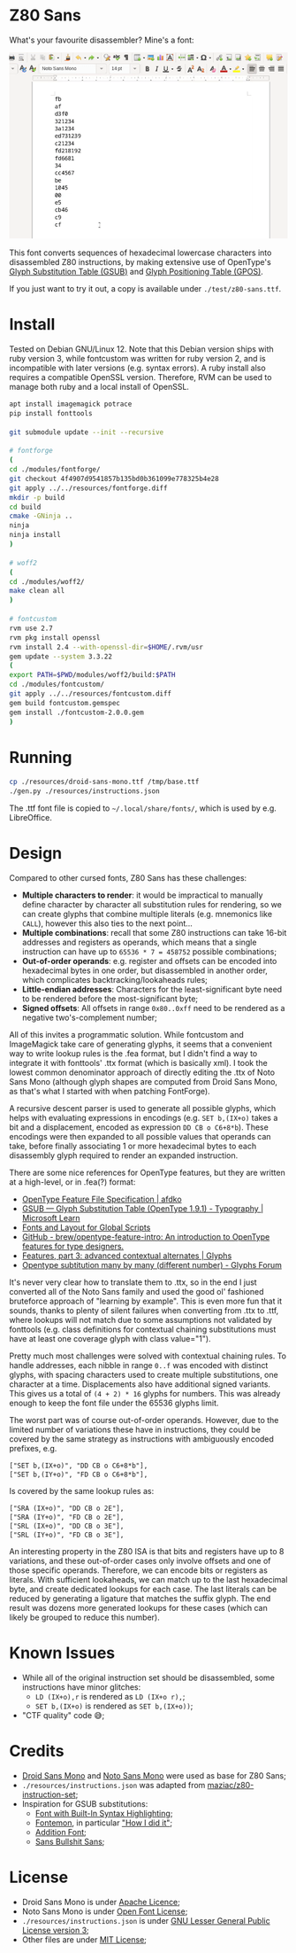 # Z80 Sans

What's your favourite disassembler? Mine's a font:

![](./test/1.gif)

This font converts sequences of hexadecimal lowercase characters into disassembled Z80 instructions, by making extensive use of OpenType's [Glyph Substitution Table (GSUB)](https://learn.microsoft.com/en-us/typography/opentype/spec/gsub) and [Glyph Positioning Table (GPOS)](https://learn.microsoft.com/en-us/typography/opentype/spec/gpos).

If you just want to try it out, a copy is available under `./test/z80-sans.ttf`.

# Install

Tested on Debian GNU/Linux 12. Note that this Debian version ships with ruby version 3, while fontcustom was written for ruby version 2, and is incompatible with later versions (e.g. syntax errors). A ruby install also requires a compatible OpenSSL version. Therefore, RVM can be used to manage both ruby and a local install of OpenSSL.

```sh
apt install imagemagick potrace
pip install fonttools

git submodule update --init --recursive

# fontforge
(
cd ./modules/fontforge/
git checkout 4f4907d9541857b135bd0b361099e778325b4e28
git apply ../../resources/fontforge.diff
mkdir -p build
cd build
cmake -GNinja ..
ninja
ninja install
)

# woff2
(
cd ./modules/woff2/
make clean all
)

# fontcustom
rvm use 2.7
rvm pkg install openssl
rvm install 2.4 --with-openssl-dir=$HOME/.rvm/usr
gem update --system 3.3.22
(
export PATH=$PWD/modules/woff2/build:$PATH
cd ./modules/fontcustom/
git apply ../../resources/fontcustom.diff
gem build fontcustom.gemspec
gem install ./fontcustom-2.0.0.gem
)
```

# Running

```sh
cp ./resources/droid-sans-mono.ttf /tmp/base.ttf
./gen.py ./resources/instructions.json
```

The .ttf font file is copied to `~/.local/share/fonts/`, which is used by e.g. LibreOffice.

# Design

Compared to other cursed fonts, Z80 Sans has these challenges:

* **Multiple characters to render**: it would be impractical to manually define character by character all substitution rules for rendering, so we can create glyphs that combine multiple literals (e.g. mnemonics like `CALL`), however this also ties to the next point...
* **Multiple combinations**: recall that some Z80 instructions can take 16-bit addresses and registers as operands, which means that a single instruction can have up to `65536 * 7 = 458752` possible combinations;
* **Out-of-order operands**: e.g. register and offsets can be encoded into hexadecimal bytes in one order, but disassembled in another order, which complicates backtracking/lookaheads rules;
* **Little-endian addresses**: Characters for the least-significant byte need to be rendered before the most-significant byte;
* **Signed offsets**: All offsets in range `0x80..0xff` need to be rendered as a negative two's-complement number;

All of this invites a programmatic solution. While fontcustom and ImageMagick take care of generating glyphs, it seems that a convenient way to write lookup rules is the .fea format, but I didn't find a way to integrate it with fonttools' .ttx format (which is basically xml). I took the lowest common denominator approach of directly editing the .ttx of Noto Sans Mono (although glyph shapes are computed from Droid Sans Mono, as that's what I started with when patching FontForge).

A recursive descent parser is used to generate all possible glyphs, which helps with evaluating expressions in encodings (e.g. `SET b,(IX+o)` takes a bit and a displacement, encoded as expression `DD CB o C6+8*b`). These encodings were then expanded to all possible values that operands can take, before finally associating 1 or more hexadecimal bytes to each disassembly glyph required to render an expanded instruction.

There are some nice references for OpenType features, but they are written at a high-level, or in .fea(?) format:

* [OpenType Feature File Specification \| afdko](http://adobe-type-tools.github.io/afdko/OpenTypeFeatureFileSpecification.html)
* [GSUB — Glyph Substitution Table \(OpenType 1\.9\.1\) \- Typography \| Microsoft Learn](https://learn.microsoft.com/en-us/typography/opentype/spec/gsub)
* [Fonts and Layout for Global Scripts](https://simoncozens.github.io/fonts-and-layout/)
* [GitHub \- brew/opentype\-feature\-intro: An introduction to OpenType features for type designers\.](https://github.com/brew/opentype-feature-intro)
* [Features, part 3: advanced contextual alternates \| Glyphs](https://glyphsapp.com/learn/features-part-3-advanced-contextual-alternates)
* [Opentype subtitution many by many \(different number\) \- Glyphs Forum](https://forum.glyphsapp.com/t/opentype-subtitution-many-by-many-different-number/13126)

It's never very clear how to translate them to .ttx, so in the end I just converted all of the Noto Sans family and used the good ol' fashioned bruteforce approach of "learning by example". This is even more fun that it sounds, thanks to plenty of silent failures when converting from .ttx to .ttf, where lookups will not match due to some assumptions not validated by fonttools (e.g. class definitions for contextual chaining substitutions must have at least one coverage glyph with class value="1").

Pretty much most challenges were solved with contextual chaining rules. To handle addresses, each nibble in range `0..f` was encoded with distinct glyphs, with spacing characters used to create multiple substitutions, one character at a time. Displacements also have additional signed variants. This gives us a total of `(4 + 2) * 16` glyphs for numbers. This was already enough to keep the font file under the 65536 glyphs limit.

The worst part was of course out-of-order operands. However, due to the limited number of variations these have in instructions, they could be covered by the same strategy as instructions with ambiguously encoded prefixes, e.g. 
```
["SET b,(IX+o)", "DD CB o C6+8*b"],
["SET b,(IY+o)", "FD CB o C6+8*b"],
```

Is covered by the same lookup rules as:
```
["SRA (IX+o)", "DD CB o 2E"],
["SRA (IY+o)", "FD CB o 2E"],
["SRL (IX+o)", "DD CB o 3E"],
["SRL (IY+o)", "FD CB o 3E"],
```

An interesting property in the Z80 ISA is that bits and registers have up to 8 variations, and these out-of-order cases only involve offsets and one of those specific operands. Therefore, we can encode bits or registers as literals. With sufficient lookaheads, we can match up to the last hexadecimal byte, and create dedicated lookups for each case. The last literals can be reduced by generating a ligature that matches the suffix glyph. The end result was dozens more generated lookups for these cases (which can likely be grouped to reduce this number).

# Known Issues

* While all of the original instruction set should be disassembled, some instructions have minor glitches:
    * `LD (IX+o),r` is rendered as `LD (IX+o r),`;
    * `SET b,(IX+o)` is rendered as `SET b,(IX+o))`;
* "CTF quality" code 😅;

# Credits

* [Droid Sans Mono](https://github.com/google/fonts/tree/7503f3c66297f9ec08aecf04edf355247da70ab8/apache/droidsansmono) and [Noto Sans Mono](https://github.com/google/fonts/tree/d917462c0d0f44b2e205aeb769790a175b3e752f/ofl/notosansmono) were used as base for Z80 Sans;
* `./resources/instructions.json` was adapted from [maziac/z80\-instruction\-set](https://github.com/maziac/z80-instruction-set/blob/3b6bfaeedebd68cc590348c0231b48a4d44edfe5/src/z80InstructionSetRawData.ts);
* Inspiration for GSUB substitutions:
    * [Font with Built-In Syntax Highlighting](https://blog.glyphdrawing.club/font-with-built-in-syntax-highlighting/);
    * [Fontemon](https://www.coderelay.io/fontemon.html), in particular ["How I did it"](https://github.com/mmulet/code-relay/blob/main/markdown/HowIDidIt.md);
    * [Addition Font](https://litherum.blogspot.com/2019/03/addition-font.html);
    * [Sans Bullshit Sans](https://pixelambacht.nl/2015/sans-bullshit-sans/);

# License

* Droid Sans Mono is under [Apache Licence](./LICENSE.Apache.txt);
* Noto Sans Mono is under [Open Font License](./LICENSE.OFL.txt);
* `./resources/instructions.json` is under [GNU Lesser General Public License version 3](./LICENSE.LGPL3.txt);
* Other files are under [MIT License](./LICENSE.txt);
